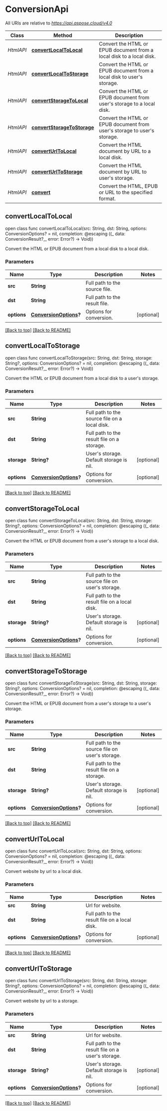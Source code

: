 # ConversionApi

All URIs are relative to *https://api.aspose.cloud/v4.0*


| Class     | Method                                                                  | Description                                                              |
|-----------|-------------------------------------------------------------------------|--------------------------------------------------------------------------|
| *HtmlAPI* | [**convertLocalToLocal**](ConversionApi.md#convertlocaltolocal)         | Convert the HTML or EPUB document from a local disk to a local disk.     |
| *HtmlAPI* | [**convertLocalToStorage**](ConversionApi.md#convertlocaltostorage)     | Convert the HTML or EPUB document from a local disk to user's storage.   |
| *HtmlAPI* | [**convertStorageToLocal**](ConversionApi.md#convertstoragetolocal)     | Convert the HTML or EPUB document from user's storage to a local disk.   |
| *HtmlAPI* | [**convertStorageToStorage**](ConversionApi.md#convertstoragetostorage) | Convert the HTML or EPUB document from user's storage to user's storage. |
| *HtmlAPI* | [**convertUrlToLocal**](ConversionApi.md#converturltolocal)             | Convert the HTML document by URL to a local disk.                        |
| *HtmlAPI* | [**convertUrlToStorage**](ConversionApi.md#converturltostorage)         | Convert the HTML document by URL to user's storage.                      |
| *HtmlAPI* | [**convert**](ConversionApi.md#convert)                                 | Convert the HTML, EPUB or URL to the specified format.                   |


## convertLocalToLocal
open class func convertLocalToLocal(src: String, dst: String, options: ConversionOptions? = nil, completion: @escaping ((_ data: ConversionResult?,_ error: Error?) -> Void))

Convert the HTML or EPUB document from a local disk to a local disk.

### Parameters

| Name             | Type                                           | Description                   | Notes      |
|------------------|------------------------------------------------|-------------------------------|------------|
| **src**          | **String**                                     | Full path to the source file. |            |
| **dst**          | **String**                                     | Full path to the result file. |            |
| **options**      | **[ConversionOptions](ConversionOptions.md)?** | Options for conversion.       | [optional] |

[[Back to top]](#) [[Back to README]](../README.md)


## convertLocalToStorage
open class func convertLocalToStorage(src: String, dst: String, storage: String?, options: ConversionOptions? = nil, completion: @escaping ((_ data: ConversionResult?,_ error: Error?) -> Void))

Convert the HTML or EPUB document from a local disk to a user's storage.

### Parameters

| Name        | Type                                           | Description                                   | Notes      |
|-------------|------------------------------------------------|-----------------------------------------------|------------|
| **src**     | **String**                                     | Full path to the source file on a local disk. |            |
| **dst**     | **String**                                     | Full path to the result file on a storage.    |            |
| **storage** | **String?**                                    | User's storage. Default storage is nil.       | [optional] |
| **options** | **[ConversionOptions](ConversionOptions.md)?** | Options for conversion.                       | [optional] |

[[Back to top]](#) [[Back to README]](../README.md)

## convertStorageToLocal
open class func convertStorageToLocal(src: String, dst: String, storage: String?, options: ConversionOptions? = nil, completion: @escaping ((_ data: ConversionResult?,_ error: Error?) -> Void))

Convert the HTML or EPUB document from a user's storage to a local disk.

### Parameters

| Name        | Type                                           | Description                                     | Notes      |
|-------------|------------------------------------------------|-------------------------------------------------|------------|
| **src**     | **String**                                     | Full path to the source file on user's storage. |            |
| **dst**     | **String**                                     | Full path to the result file on a local disk.   |            |
| **storage** | **String?**                                    | User's storage. Default storage is nil.         | [optional] |
| **options** | **[ConversionOptions](ConversionOptions.md)?** | Options for conversion.                         | [optional] |

[[Back to top]](#) [[Back to README]](../README.md)

## convertStorageToStorage
open class func convertStorageToStorage(src: String, dst: String, storage: String?, options: ConversionOptions? = nil, completion: @escaping ((_ data: ConversionResult?,_ error: Error?) -> Void))

Convert the HTML or EPUB document from a user's storage to a user's storage.

### Parameters

| Name        | Type                                           | Description                                     | Notes      |
|-------------|------------------------------------------------|-------------------------------------------------|------------|
| **src**     | **String**                                     | Full path to the source file on user's storage. |            |
| **dst**     | **String**                                     | Full path to the result file on a storage.      |            |
| **storage** | **String?**                                    | User's storage. Default storage is nil.         | [optional] |
| **options** | **[ConversionOptions](ConversionOptions.md)?** | Options for conversion.                         | [optional] |

[[Back to top]](#) [[Back to README]](../README.md)


## convertUrlToLocal
open class func convertUrlToLocal(src: String, dst: String, options: ConversionOptions? = nil, completion: @escaping ((_ data: ConversionResult?,_ error: Error?) -> Void))

Convert website by url to a local disk.

### Parameters

| Name        | Type                                           | Description                                   | Notes      |
|-------------|------------------------------------------------|-----------------------------------------------|------------|
| **src**     | **String**                                     | Url for website.                              |            |
| **dst**     | **String**                                     | Full path to the result file on a local disk. |            |
| **options** | **[ConversionOptions](ConversionOptions.md)?** | Options for conversion.                       | [optional] |

[[Back to top]](#) [[Back to README]](../README.md)


## convertUrlToStorage
open class func convertUrlToStorage(src: String, dst: String, storage: String?, options: ConversionOptions? = nil, completion: @escaping ((_ data: ConversionResult?,_ error: Error?) -> Void))

Convert website by url to a storage.

### Parameters

| Name        | Type                                           | Description                                       | Notes      |
|-------------|------------------------------------------------|---------------------------------------------------|------------|
| **src**     | **String**                                     | Url for website.                                  |            |
| **dst**     | **String**                                     | Full path to the result file on a user's storage. |            |
| **storage** | **String?**                                    | User's storage. Default storage is nil.           | [optional] |
| **options** | **[ConversionOptions](ConversionOptions.md)?** | Options for conversion.                           | [optional] |

[[Back to top]](#) [[Back to README]](../README.md)


